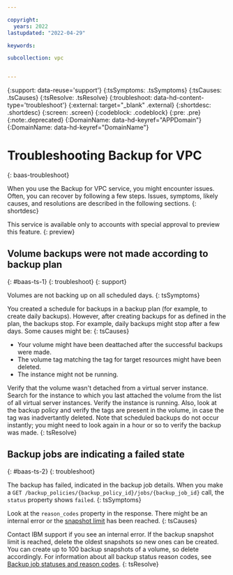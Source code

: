 ```yaml
---

copyright:
  years: 2022
lastupdated: "2022-04-29"

keywords:

subcollection: vpc


---
```


{:support: data-reuse='support'}
{:tsSymptoms: .tsSymptoms}
{:tsCauses: .tsCauses}
{:tsResolve: .tsResolve}
{:troubleshoot: data-hd-content-type='troubleshoot'}
{:external: target="_blank" .external}
{:shortdesc: .shortdesc}
{:screen: .screen}
{:codeblock: .codeblock}
{:pre: .pre}
{:note:.deprecated}
{:DomainName: data-hd-keyref="APPDomain"}
{:DomainName: data-hd-keyref="DomainName"}

# Troubleshooting Backup for VPC
{: baas-troubleshoot}

When you use the Backup for VPC service, you might encounter issues. Often, you can recover by following a few steps. Issues, symptoms, likely causes, and resolutions are described in the following sections.
{: shortdesc}

This service is available only to accounts with special approval to preview this feature.
{: preview}

## Volume backups were not made according to backup plan
{: #baas-ts-1}
{: troubleshoot}
{: support}

Volumes are not backing up on all scheduled days.
{: tsSymptoms}

You created a schedule for backups in a backup plan (for example, to create daily backups). However, after creating backups for as defined in the plan, the backups stop. For example, daily backups might stop after a few days. Some causes might be:
{: tsCauses}

* Your volume might have been deattached after the successful backups were made.
* The volume tag matching the tag for target resources might have been deleted.
* The instance might not be running.

Verify that the volume wasn't detached from a virtual server instance. Search for the instance to which you last attached the volume from the list of all virtual server instances. Verify the instance is running. Also, look at the backup policy and verify the tags are present in the volume, in case the tag was inadvertantly deleted. Note that scheduled backups do not occur instantly; you might need to look again in a hour or so to verify the backup was made.
{: tsResolve}

## Backup jobs are indicating a failed state
{: #baas-ts-2}
{: troubleshoot}

The backup has failed, indicated in the backup job details. When you make a `GET /backup_policies/{backup_policy_id}/jobs/{backup_job_id}` call, the `status` property shows `failed`. 
{: tsSymptoms}

Look at the `reason_codes` property in the response. There might be an internal error or the [snapshot limit](/docs/vpc?topic=vpc-snapshots-vpc-faqs&interface=ui#faq-snapshot-3) has been reached.
{: tsCauses}

Contact IBM support if you see an internal error. If the backup snapshot limit is reached, delete the oldest snapshots so new ones can be created. You can create up to 100 backup snapshots of a volume, so delete accordingly. For information about all backup status reason codes, see [Backup job statuses and reason codes](TBD#backup-jobs-status).
{: tsResolve}

